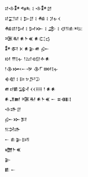 <div class='block'>
<div class='line'>𒄑𒈾𒀯𒈝 𒑱 𒈾𒀯𒇻</div>
<div class='line'>𒄑𒂷𒄑 𒑱 𒆕𒆪 𒑱 𒄀 𒑱 𒋡𒉡𒌋</div>
<div class='line'>𒄀𒄥𒄸 𒑱 𒄸𒁍 𒑱 𒂁 𒑱 𒋼𒀀𒉺𒌈</div>
<div class='line'>𒍨𒊑 𒀭𒈨𒌍 𒀭𒀫𒌓</div>
<div class='line'>𒀯𒀳 𒉽 𒀭𒉌𒌑 𒅎</div>
<div class='line'>𒊭 𒐈𒋙𒉡 𒁹𒁺𒄢𒅆𒀭</div>
<div class='line'>𒁹𒆠𒈲𒀸𒋩 𒆠𒇲𒇷𒋙𒉡</div>
<div class='line'>𒄯𒊏 𒑱 𒄿𒆳𒂅𒊒</div>
<div class='line'>𒌑𒁀𒀾𒋆 𒌋𒌋𒍝𒍝 𒁹 𒀭𒀭</div>
<div class='line'>𒀭𒂗𒆤 𒍨𒊑 𒀭𒈨𒌍 𒀸 𒊺𒈪𒋙</div>
<div class='line'>𒈾𒈥𒆪</div>
<div class='line'>𒅎𒁍𒁕</div>
<div class='line'>𒀀𒋫𒈥</div>
<div class='line'>𒀸 𒉺𒉌𒅀</div>
<div class='line'>𒁾𒈨𒌍</div>
<div class='line'>𒉌</div>
<div class='line'>𒀾 𒀸</div>
</div>